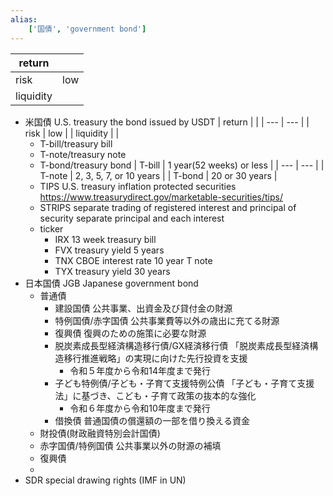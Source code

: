 ```yaml
---
alias:
    ['国債', 'government bond']
---
```

| return  |  |
| --- | --- |
| risk | low |
| liquidity |  |
- 米国債 U.S. treasury
    the bond issued by USDT
    | return  |  |
    | --- | --- |
    | risk | low |
    | liquidity |   |
    - T-bill/treasury bill
    - T-note/treasury note
    - T-bond/treasury bond
    | T-bill | 1 year(52 weeks) or less |
    | --- | --- |
    | T-note | 2, 3, 5, 7, or 10 years |
    | T-bond | 20 or 30 years |
    - TIPS U.S. treasury inflation protected securities
        https://www.treasurydirect.gov/marketable-securities/tips/
    - STRIPS separate trading of registered interest and principal of security
        separate principal and each interest
    - ticker
        - IRX
            13 week treasury bill
        - FVX
            treasury yield 5 years
        - TNX
            CBOE interest rate 10 year T note
        - TYX
            treasury yield 30 years
- 日本国債 JGB Japanese government bond
    - 普通債
        - 建設国債
            公共事業、出資金及び貸付金の財源
        - 特例国債/赤字国債
            公共事業費等以外の歳出に充てる財源
        - 復興債
            復興のための施策に必要な財源
        - 脱炭素成長型経済構造移行債/GX経済移行債
            「脱炭素成長型経済構造移行推進戦略」の実現に向けた先行投資を支援
            - 令和５年度から令和14年度まで発行
        - 子ども特例債/子ども・子育て支援特例公債
            「子ども・子育て支援法」に基づき、こども・子育て政策の抜本的な強化
            - 令和６年度から令和10年度まで発行
        - 借換債
            普通国債の償還額の一部を借り換える資金
    - 財投債(財政融資特別会計国債)
    - 赤字国債/特例国債
        公共事業以外の財源の補填
    - 復興債
    - 
- SDR special drawing rights (IMF in UN)